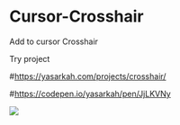 # Cursor-Crosshair
Add to cursor Crosshair


Try project


#https://yasarkah.com/projects/crosshair/

#https://codepen.io/yasarkah/pen/JjLKVNy

![](https://yasarkah.com/projects/crosshair/spotlight.gif)

